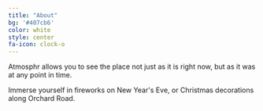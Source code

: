 ```yaml
---
title: "About"
bg: '#407cb6'
color: white
style: center
fa-icon: clock-o
---
```


Atmosphr allows you to see the place not just as it is right now, but as it was at any point in time.

Immerse yourself in fireworks on New Year's Eve, or Christmas decorations along Orchard Road.